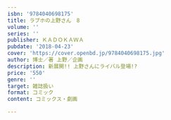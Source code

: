 ```yaml
---
isbn: '9784040698175'
title: ラブホの上野さん　8
volume: ''
series: ''
publisher: ＫＡＤＯＫＡＷＡ
pubdate: '2018-04-23'
cover: 'https://cover.openbd.jp/9784040698175.jpg'
author: 博士／著 上野／企画
description: 新展開!! 上野さんにライバル登場!?
price: '550'
genre: ''
target: 雑誌扱い
format: コミック
content: コミックス・劇画

---
```

